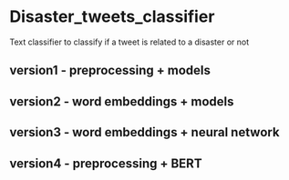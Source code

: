 # Disaster_tweets_classifier
Text classifier to classify if a tweet is related to a disaster or not

## version1 - preprocessing + models
## version2 - word embeddings + models
## version3 - word embeddings + neural network
## version4 - preprocessing + BERT
